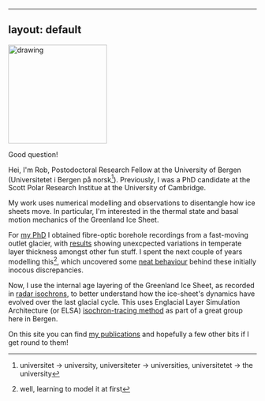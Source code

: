 <!---
layout: page
title: Who am I?
permalink: /about
image: cambridge-1.jpg
--->

---
layout: default
---

<!--![again2](/assets/img/rob-1.jpg)-->

<img src="/assets/img/rob-2.jpg" alt="drawing" width="200"/>

Good question! 

Hei, I'm Rob, Postodoctoral Research Fellow at the University of Bergen (Universitetet i Bergen på norsk[^1]). Previously, I was a PhD candidate at the Scott Polar Research Institue at the University of Cambridge. 

My work uses numerical modelling and observations to disentangle how ice sheets move. In particular, I'm interested in the thermal state and basal motion mechanics of the Greenland Ice Sheet. 

For [my PhD](https://doi.org/10.17863/CAM.90692) I obtained fibre-optic borehole recordings from a fast-moving outlet glacier, with [results](https://doi.org/10.1126/sciadv.abe7136) showing unexcpected variations in temperate layer thickness amongst other fun stuff. I spent the next couple of years modelling this[^2],  which uncovered some [neat behaviour](https://www.science.org/doi/10.1126/sciadv.abq5180) behind these initially inocous discrepancies. 

Now, I use the internal age layering of the Greenland Ice Sheet, as recorded in [radar isochrons](https://doi.org/10.1002/2014JF003215), to better understand how the ice-sheet's dynamics have evolved over the last glacial cycle. This uses Englacial Layer Simulation Architecture (or ELSA) [isochron-tracing method](https://doi.org/10.5194/tc-15-4539-2021) as part of a great group here in Bergen. 

On this site you can find [my publications](https://rlawglacio.github.io/publications) and hopefully a few other bits if I get round to them!

[^1]: universitet -> university, universiteter -> universities, universitetet -> the university
[^2]: well, learning to model it at first
